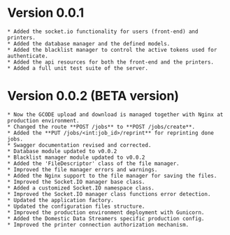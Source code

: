 Version 0.0.1
=============
    * Added the socket.io functionality for users (front-end) and printers.
    * Added the database manager and the defined models.
    * Added the blacklist manager to control the active tokens used for authenticate.
    * Added the api resources for both the front-end and the printers.
    * Added a full unit test suite of the server.

Version 0.0.2 (BETA version)
============================
    * Now the GCODE upload and download is managed together with Nginx at production environment.
    * Changed the route **POST /jobs** to **POST /jobs/create**.
    * Added the **PUT /jobs/<int:job_id>/reprint** for reprinting done jobs.
    * Swagger documentation revised and corrected.
    * Database module updated to v0.0.2
    * Blacklist manager module updated to v0.0.2
    * Added the 'FileDescriptor' class of the file manager.
    * Improved the file manager errors and warnings.
    * Added the Nginx support to the file manager for saving the files.
    * Improved the Socket.IO manager base class.
    * Added a customized Socket.IO namespace class.
    * Improved the Socket.IO manager class functions error detection.
    * Updated the application factory.
    * Updated the configuration files structure.
    * Improved the production environment deployment with Gunicorn.
    * Added the Domestic Data Streamers specific production config.
    * Improved the printer connection authorization mechanism.
    